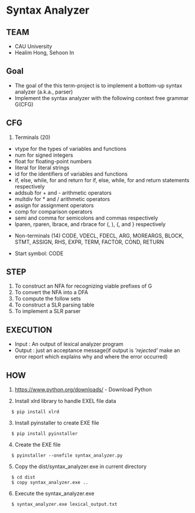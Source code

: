 # Syntax Analyzer

## TEAM
- CAU University 
- Healim Hong, Sehoon In


## Goal
 - The goal of the this term-project is to implement a bottom-up syntax analyzer (a.k.a., parser) 
 - Implement the syntax analyzer with the following context free grammar G(CFG)

## CFG
1. Terminals (20) 
  *   vtype for the types of variables and functions 
  *   num for signed integers 
  *   float for floating-point numbers 
  *   literal for literal strings 
  *   id for the identifiers of variables and functions 
  *   if, else, while, for and return for if, else, while, for and return statements respectively 
  *   addsub for + and - arithmetic operators 
  *   multdiv for * and / arithmetic operators 
  *   assign for assignment operators 
  *   comp for comparison operators 
  *   semi and comma for semicolons and commas respectively 
  *   lparen, rparen, lbrace, and rbrace for (, ), {, and } respectively


- Non-terminals (14) 
CODE, VDECL, FDECL, ARG, MOREARGS, BLOCK, STMT, ASSIGN, RHS, EXPR, TERM, FACTOR, COND, RETURN


- Start symbol: CODE


## STEP

1. To construct an NFA for recognizing viable prefixes of G
2. To convert the NFA into a DFA
3. To compute the follow sets
4. To construct a SLR parsing table
5. To implement a SLR parser 

## EXECUTION

- Input : An output of lexical analyzer program
- Output : just an acceptance message(if output is *'rejected'* make an error report which explains why and where the error occurred)

## HOW

1. https://www.python.org/downloads/ - Download Python

2. Install xlrd library to handle EXEL file data
```
  $ pip install xlrd  
```

3. Install pyinstaller to create EXE file
```
  $ pip install pyinstaller  
```

4. Create the EXE file
```
  $ pyinstaller --onefile syntax_analyzer.py 
```

5. Copy the dist/syntax_analyzer.exe in current directory
```
  $ cd dist
  $ copy syntax_analyzer.exe ..
```

6. Execute the syntax_analyzer.exe
```
  $ syntax_analyzer.exe lexical_output.txt
```